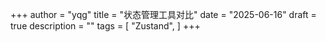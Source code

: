 +++
author = "yqg"
title = "状态管理工具对比"
date = "2025-06-16"
draft = true
description = ""
tags = [
    "Zustand",
]
+++
